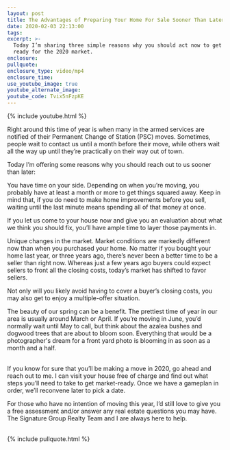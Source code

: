 ```yaml
---
layout: post
title: The Advantages of Preparing Your Home For Sale Sooner Than Later
date: 2020-02-03 22:13:00
tags:
excerpt: >-
  Today I’m sharing three simple reasons why you should act now to get home
  ready for the 2020 market.
enclosure:
pullquote:
enclosure_type: video/mp4
enclosure_time:
use_youtube_image: true
youtube_alternate_image:
youtube_code: Tvix5nFzpKE
---
```


{% include youtube.html %}

Right around this time of year is when many in the armed services are notified of their Permanent Change of Station (PSC) moves. Sometimes, people wait to contact us until a month before their move, while others wait all the way up until they’re practically on their way out of town.&nbsp;

Today I’m offering some reasons why you should reach out to us sooner than later:&nbsp;

You have time on your side. Depending on when you’re moving, you probably have at least a month or more to get things squared away. Keep in mind that, if you do need to make home improvements before you sell, waiting until the last minute means spending all of that money at once.&nbsp;

If you let us come to your house now and give you an evaluation about what we think you should fix, you’ll have ample time to layer those payments in.&nbsp;

Unique changes in the market. Market conditions are markedly different now than when you purchased your home. No matter if you bought your home last year, or three years ago, there’s never been a better time to be a seller than right now. Whereas just a few years ago buyers could expect sellers to front all the closing costs, today’s market has shifted to favor sellers.

Not only will you likely avoid having to cover a buyer’s closing costs, you may also get to enjoy a multiple-offer situation.&nbsp;

The beauty of our spring can be a benefit. The prettiest time of year in our area is usually around March or April. If you’re moving in June, you’d normally wait until May to call, but think about the azalea bushes and dogwood trees that are about to bloom soon. Everything that would be a photographer's dream for a front yard photo is blooming in as soon as a month and a half.&nbsp;

<br>If you know for sure that you’ll be making a move in 2020, go ahead and reach out to me. I can visit your house free of charge and find out what steps you’ll need to take to get market-ready. Once we have a gameplan in order, we’ll reconvene later to pick a date.&nbsp;

For those who have no intention of moving this year, I’d still love to give you a free assessment and/or answer any real estate questions you may have. The Signature Group Realty Team and I are always here to help.&nbsp;<br>&nbsp;

{% include pullquote.html %}